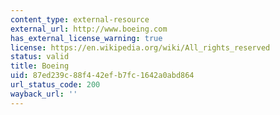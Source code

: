 ```yaml
---
content_type: external-resource
external_url: http://www.boeing.com
has_external_license_warning: true
license: https://en.wikipedia.org/wiki/All_rights_reserved
status: valid
title: Boeing
uid: 87ed239c-88f4-42ef-b7fc-1642a0abd864
url_status_code: 200
wayback_url: ''
---
```

